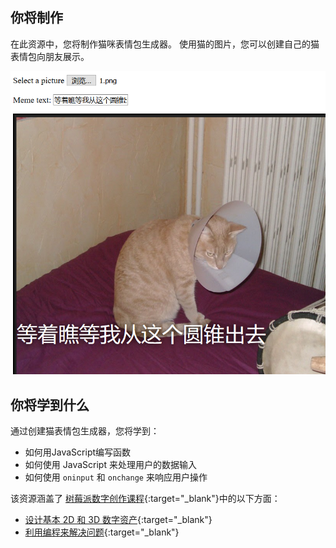 ## 你将制作

在此资源中，您将制作猫咪表情包生成器。 使用猫的图片，您可以创建自己的猫表情包向朋友展示。

![模因例子](images/example-meme.png)

## 你将学到什么

通过创建猫表情包生成器，您将学到：

- 如何用JavaScript编写函数
- 如何使用 JavaScript 来处理用户的数据输入
- 如何使用 `oninput` 和 `onchange` 来响应用户操作

该资源涵盖了 [树莓派数字创作课程](https://www.raspberrypi.org/curriculum/){:target="_blank"}中的以下方面：

- [设计基本 2D 和 3D 数字资产](https://www.raspberrypi.org/curriculum/design/creator){:target="_blank"}
- [利用编程来解决问题](https://www.raspberrypi.org/curriculum/programming/builder){:target="_blank"}
